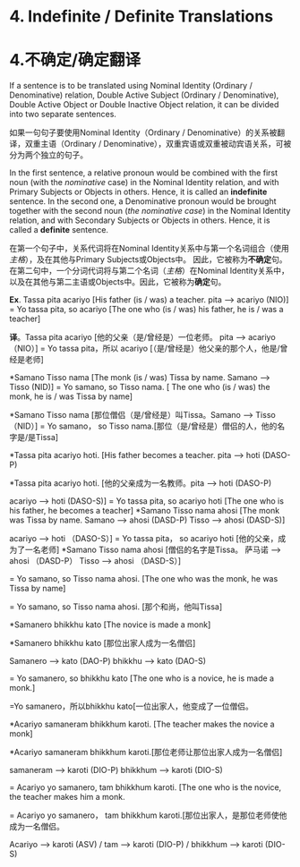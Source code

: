 # **4. Indefinite / Definite** Translations  
# **4.不确定/确定**翻译
If a sentence is to be translated using Nominal Identity (Ordinary / 
Denominative)  relation,  Double  Active  Subject  (Ordinary  /  Denominative),  Double 
Active  Object  or  Double  Inactive  Object  relation,  it  can  be  divided  into  two  separate 
sentences.

如果一句句子要使用Nominal Identity（Ordinary  /  Denominative）的关系被翻译，双重主语（Ordinary  /  Denominative），双重宾语或双重被动宾语关系，可被分为两个独立的句子。

  In  the  first  sentence,  a  relative  pronoun  would  be  combined  with  the  first  noun 
(with the *nominative* case) in the Nominal Identity relation, and with Primary Subjects 
or  Objects  in  others.  Hence,  it  is  called  an  **indefinite**  sentence.  In  the  second  one,  a 
Denominative pronoun would be brought together with the second noun (*the 
*nominative*  case*)  in  the  Nominal  Identity  relation,  and  with  Secondary  Subjects  or 
Objects in others. Hence, it is called a **definite** sentence.  

在第一个句子中，关系代词将在Nominal Identity关系中与第一个名词组合（使用*主格*），及在其他与Primary Subjects或Objects中。 因此，它被称为**不确定**句。 在第二句中，一个分词代词将与第二个名词（*主格*）在Nominal  Identity关系中，以及在其他与第二主语或Objects中。因此，它被称为**确定**句。

   **Ex**. Tassa pita acariyo [His father (is / was) a teacher. pita --> acariyo (NIO)] 
= Yo tassa pita, so acariyo [The one who (is / was) his father, he is / was a teacher] 

**译**。Tassa pita acariyo [他的父亲（是/曾经是）一位老师。 pita --> acariyo （NIO）] = Yo tassa pita，所以 acariyo [（是/曾经是）他父亲的那个人，他是/曾经是老师]

*Samano Tisso nama [The monk (is / was) Tissa by name. Samano   -->  Tisso (NID)] = Yo samano, so Tisso nama. [ The one who (is / was) the monk, he is / was Tissa by  name] 

*Samano Tisso nama [那位僧侣（是/曾经是）叫Tissa。Samano --> Tisso （NID）] = Yo samano， so Tisso nama.[那位（是/曾经是）僧侣的人，他的名字是/是Tissa]

*Tassa pita acariyo hoti. [His father becomes a teacher. pita   -->   hoti (DASO-P) 

*Tassa pita acariyo hoti. [他的父亲成为一名教师。pita   -->   hoti (DASO-P) 

 acariyo   -->    hoti (DASO-S)] 
= Yo tassa pita, so acariyo hoti [The one who is his father, he becomes a teacher] 
*Samano Tisso nama ahosi [The monk was Tissa by name. 
Samano  -->  ahosi (DASD-P)  Tisso -->  ahosi (DASD-S)] 

 acariyo --> hoti （DASO-S）] = Yo tassa pita， so acariyo hoti [他的父亲，成为了一名老师] *Samano Tisso nama ahosi [僧侣的名字是Tissa。  萨马诺 --> ahosi （DASD-P） Tisso --> ahosi （DASD-S）]                                                                                                                                                                   
   
   
 
=  Yo  samano,  so  Tisso  nama  ahosi.  [The  one  who  was  the  monk,  he  was  Tissa  by 
name]

= Yo  samano,  so  Tisso  nama  ahosi.  [那个和尚，他叫Tissa]

 *Samanero bhikkhu kato [The novice is made a monk]  

 *Samanero bhikkhu kato [那位出家人成为一名僧侣]
 
 Samanero --> kato (DAO-P) 
 bhikkhu  -->  kato (DAO-S) 
 
 = Yo samanero, so bhikkhu kato [The one who is a novice, he is made a monk.] 

=Yo samanero，所以bhikkhu kato[一位出家人，他变成了一位僧侣。

*Acariyo samaneram bhikkhum karoti. [The teacher makes the novice a monk] 

*Acariyo samaneram bhikkhum karoti.[那位老师让那位出家人成为一名僧侣]

 samaneram   --> karoti (DIO-P)   bhikkhum   -->   karoti (DIO-S) 
 
 =  Acariyo yo samanero, tam bhikkhum karoti. [The one who is the novice, the teacher 
makes him a monk.  

= Acariyo yo samanero， tam bhikkhum karoti.[那位出家人，是那位老师使他成为一名僧侣。

Acariyo     -->    karoti (ASV) / tam --> karoti (DIO-P) / bhikkhum    -->     karoti (DIO-S)
